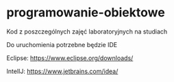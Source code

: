 # programowanie-obiektowe

Kod z poszczególnych zajęć laboratoryjnych na studiach

Do uruchomienia potrzebne będzie IDE

Eclipse:
https://www.eclipse.org/downloads/

IntelIJ:
https://www.jetbrains.com/idea/
 
